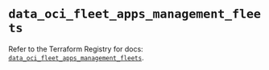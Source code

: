 # `data_oci_fleet_apps_management_fleets`

Refer to the Terraform Registry for docs: [`data_oci_fleet_apps_management_fleets`](https://registry.terraform.io/providers/hashicorp/oci/7.19.0/docs/data-sources/fleet_apps_management_fleets).
